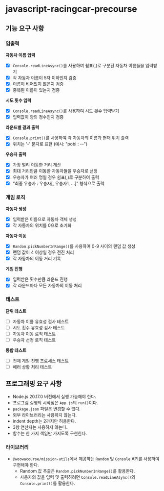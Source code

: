 # javascript-racingcar-precourse

## 기능 요구 사항

### 입출력

**자동차 이름 입력**

- [x] `Console.readLineAsync()`를 사용하여 쉼표(,)로 구분된 자동차 이름들을 입력받기
- [x] 각 자동차 이름이 5자 이하인지 검증
- [x] 이름이 비어있지 않은지 검증
- [x] 중복된 이름이 있는지 검증

**시도 횟수 입력**

- [x] `Console.readLineAsync()`를 사용하여 시도 횟수 입력받기
- [x] 입력값이 양의 정수인지 검증

**라운드별 결과 출력**

- [x] `Console.print()`를 사용하여 각 자동차의 이름과 현재 위치 출력
- [x] 위치는 '-' 문자로 표현 (예시: "pobi : --")

**우승자 출력**

- [x] 가장 멀리 이동한 거리 계산
- [x] 최대 거리만큼 이동한 자동차들을 우승자로 선정
- [x] 우승자가 여러 명일 경우 쉼표(,)로 구분하여 출력
- [x] "최종 우승자 : 우승자[, 우승자1, ...]" 형식으로 출력

### 게임 로직

**자동차 생성**

- [x] 입력받은 이름으로 자동차 객체 생성
- [x] 각 자동차의 위치를 0으로 초기화

**자동차 이동**

- [x] `Random.pickNumberInRange()`를 사용하여 0-9 사이의 랜덤 값 생성
- [x] 랜덤 값이 4 이상일 경우 전진 처리
- [x] 각 자동차의 이동 거리 기록

**게임 진행**

- [x] 입력받은 횟수만큼 라운드 진행
- [x] 각 라운드마다 모든 자동차의 이동 처리

### 테스트

**단위 테스트**

- [ ] 자동차 이름 유효성 검사 테스트
- [ ] 시도 횟수 유효성 검사 테스트
- [ ] 자동차 이동 로직 테스트
- [ ] 우승자 선정 로직 테스트

**통합 테스트**

- [ ] 전체 게임 진행 프로세스 테스트
- [ ] 에러 상황 처리 테스트

## 프로그래밍 요구 사항

- Node.js 20.17.0 버전에서 실행 가능해야 한다.
- 프로그램 실행의 시작점은 `App.js`의 `run()`이다.
- `package.json` 파일은 변경할 수 없다.
- 외부 라이브러리는 사용하지 않는다.
- indent depth는 2까지만 허용한다.
- 3항 연산자는 사용하지 않는다.
- 함수는 한 가지 책임만 가지도록 구현한다.

### 라이브러리

- `@woowacourse/mission-utils`에서 제공하는 `Random` 및 `Console` API를 사용하여 구현해야 한다.
  - Random 값 추출은 `Random.pickNumberInRange()`를 활용한다.
  - 사용자의 값을 입력 및 출력하려면 `Console.readLineAsync()`와 `Console.print()`를 활용한다.
